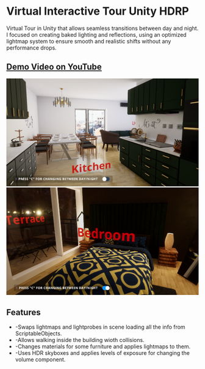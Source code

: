 # Virtual Interactive Tour Unity HDRP

Virtual Tour in Unity that allows seamless transitions between day and night. I focused on creating baked lighting and reflections, using an optimized lightmap system to ensure smooth and realistic shifts without any performance drops.

## <a href="https://www.youtube.com/watch?v=UNz9k9E9IWM](https://youtu.be/nvwkQ3SBaBI?si=079qNPS4wSNnmaSZ"> Demo Video on YouTube </a>

<img src="https://github.com/lucasgarciadominguez/Assets/blob/main/ArchitectureViewer.PNG" width="800">

<img src="https://github.com/lucasgarciadominguez/Assets/blob/main/ArchitectureViewer2.PNG" width="800">

## Features

  * -Swaps lightmaps and lightprobes in scene loading all the info from ScriptableObjects.
  * -Allows walking inside the building wioth collisions.
  * -Changes materials for some furniture and applies lightmaps to them.
  * -Uses  HDR skyboxes and applies levels of exposure for changing the volume component.
